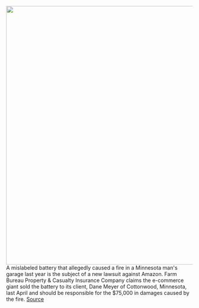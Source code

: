 <img src='https://cdn.vox-cdn.com/thumbor/2Zw6S4qwYlpJA1XSP7z0WH7_Plo=/0x0:2040x1360/1200x800/filters:focal(857x517:1183x843)/cdn.vox-cdn.com/uploads/chorus_image/image/66717535/acastro_181114_1777_amazon_hq2_0005.0.jpg' width='700px' /><br/>
A mislabeled battery that allegedly caused a fire in a Minnesota man's garage last year is the subject of a new lawsuit against Amazon. Farm Bureau Property & Casualty Insurance Company claims the e-commerce giant sold the battery to its client, Dane Meyer of Cottonwood, Minnesota, last April and should be responsible for the $75,000 in damages caused by the fire.
<a href='https://www.theverge.com/2020/4/27/21238919/amazon-lawsuit-battery-fire-choice'> Source <a/>